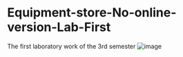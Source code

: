 # Equipment-store-No-online-version-Lab-First
The first laboratory work of the 3rd semester
![image](https://user-images.githubusercontent.com/97182602/193472339-590e5b03-6e4f-4ee2-b7fb-994aa895550a.png)
